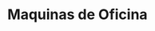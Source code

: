 ---
title: "Maquinas de Oficina"
url: /san-cristobal-de-las-casas/maquinas-de-oficina/
shop: Allgemein
---